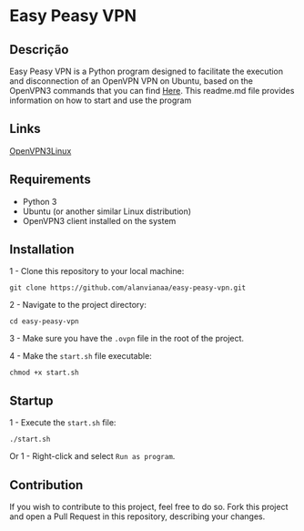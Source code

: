 # Easy Peasy VPN

## Descrição

Easy Peasy VPN is a Python program designed to facilitate the execution and disconnection of an OpenVPN VPN on Ubuntu, based on the OpenVPN3 commands that you can find [Here](https://chat.openai.com/OpenVPN3Linux). This readme.md file provides information on how to start and use the program

## Links

[OpenVPN3Linux](https://community.openvpn.net/openvpn/wiki/OpenVPN3Linux)

## Requirements

* Python 3
* Ubuntu (or another similar Linux distribution)
* OpenVPN3 client installed on the system

## Installation

1 - Clone this repository to your local machine:
```
git clone https://github.com/alanvianaa/easy-peasy-vpn.git
```

2 - Navigate to the project directory:
```
cd easy-peasy-vpn
```

3 - Make sure you have the `.ovpn` file in the root of the project.


4 - Make the `start.sh` file executable:
```
chmod +x start.sh

```

## Startup
1 - Execute the `start.sh` file:
```
./start.sh
```
Or 
1 - Right-click and select `Run as program`.

## Contribution

If you wish to contribute to this project, feel free to do so. Fork this project and open a Pull Request in this repository, describing your changes.
